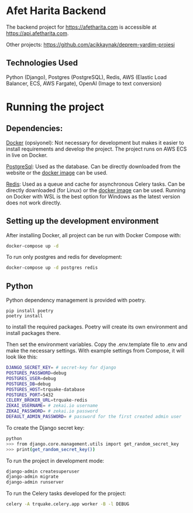 # Afet Harita Backend

The backend project for https://afetharita.com is accessible at https://api.afetharita.com.

Other projects: https://github.com/acikkaynak/deprem-yardim-projesi

## Technologies Used

Python (Django), Postgres (PostgreSQL), Redis, AWS (Elastic Load Balancer, ECS, AWS Fargate), OpenAI (Image to text conversion)

# Running the project

## Dependencies:

[Docker](https://www.docker.com) (opsiyonel): Not necessary for development but makes it easier to install requirements and develop the project. The project runs on AWS ECS in live on Docker.

[PostgreSql](https://www.postgresql.org): Used as the database. Can be directly downloaded from the website or the  [docker image](https://hub.docker.com/_/postgres) can be used.

[Redis](https://redis.io): Used as a queue and cache for asynchronous Celery tasks. Can be directly downloaded (for Linux) or the [docker image](https://hub.docker.com/_/redis) can be used. Running on Docker with WSL is the best option for Windows as the latest version does not work directly.

## Setting up the development environment

After installing Docker, all project can be run with Docker Compose with:

```sh
docker-compose up -d
```

To run only postgres and redis for development:

```sh
docker-compose up -d postgres redis
```

## Python

Python dependency management is provided with poetry.

```
pip install poetry
poetry install
```

to install the required packages. Poetry will create its own environment and install packages there.

Then set the environment variables. Copy the .env.template file to .env and make the necessary settings. With example settings from Compose, it will look like this:

```sh
DJANGO_SECRET_KEY= # secret-key for django
POSTGRES_PASSWORD=debug
POSTGRES_USER=debug
POSTGRES_DB=debug
POSTGRES_HOST=trquake-database
POSTGRES_PORT=5432
CELERY_BROKER_URL=trquake-redis
ZEKAI_USERNAME= # zekai.io username
ZEKAI_PASSWORD= # zekai.io password
DEFAULT_ADMIN_PASSWORD= # password for the first created admin user
```

To create the Django secret key:

```sh
python
>>> from django.core.management.utils import get_random_secret_key
>>> print(get_random_secret_key())
```

To run the project in development mode:

```sh
django-admin createsuperuser
django-admin migrate
django-admin runserver
```

To run the Celery tasks developed for the project:

```sh
celery -A trquake.celery.app worker -B -l DEBUG
```
